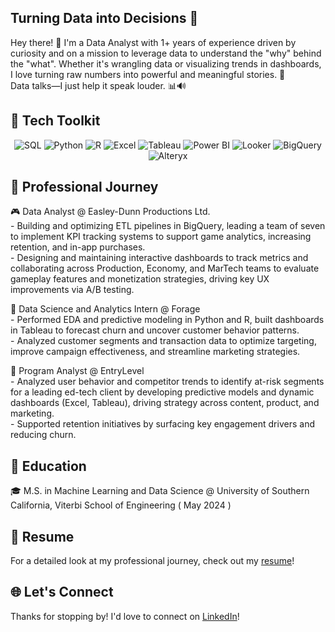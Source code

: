 ## Turning Data into Decisions 🎯  

Hey there! 👋 I'm a Data Analyst with 1+ years of experience driven by curiosity and on a mission to leverage data to understand the "why" behind the "what". Whether it's wrangling data or visualizing trends in dashboards, I love turning raw numbers into powerful and meaningful stories. 📖  
Data talks—I just help it speak louder. 📊🔊

## 🧰 Tech Toolkit
<div align="center">
    
![SQL](https://img.shields.io/badge/SQL-4479A1?style=for-the-badge&logo=postgresql&logoColor=white) ![Python](https://img.shields.io/badge/Python-3776AB?style=for-the-badge&logo=python&logoColor=white) ![R](https://img.shields.io/badge/R-276DC3?style=for-the-badge&logo=r&logoColor=white) ![Excel](https://img.shields.io/badge/Excel-217346?style=for-the-badge&logo=microsoft-excel&logoColor=white) ![Tableau](https://img.shields.io/badge/Tableau-E97627?style=for-the-badge&logo=tableau&logoColor=white) ![Power BI](https://img.shields.io/badge/Power%20BI-F2C811?style=for-the-badge&logo=power-bi&logoColor=black) ![Looker](https://img.shields.io/badge/Looker-4285F4?style=for-the-badge&logo=google&logoColor=white) ![BigQuery](https://img.shields.io/badge/BigQuery-4285F4?style=for-the-badge&logo=googlebigquery&logoColor=white) ![Alteryx](https://img.shields.io/badge/Alteryx-00A82D?style=for-the-badge&logo=alteryx&logoColor=white)

</div>

## 💼 Professional Journey 

🎮 Data Analyst @ Easley-Dunn Productions Ltd.   
    - Building and optimizing ETL pipelines in BigQuery, leading a team of seven to implement KPI tracking systems to support game analytics, increasing retention, and in-app purchases.   
    - Designing and maintaining interactive dashboards to track metrics and collaborating across Production, Economy, and MarTech teams to evaluate gameplay features and monetization strategies, driving key UX improvements via A/B testing.   
    
📑 Data Science and Analytics Intern @ Forage  
    - Performed EDA and predictive modeling in Python and R, built dashboards in Tableau to forecast churn and uncover customer behavior patterns.  
    - Analyzed customer segments and transaction data to optimize targeting, improve campaign effectiveness, and streamline marketing strategies.   

🧮 Program Analyst @ EntryLevel  
    - Analyzed user behavior and competitor trends to identify at-risk segments for a leading ed-tech client by developing predictive models and dynamic dashboards (Excel, Tableau), driving strategy across content, product, and marketing.   
    - Supported retention initiatives by surfacing key engagement drivers and reducing churn.  


## 🚀 Education

🎓 M.S. in Machine Learning and Data Science @ University of Southern California, Viterbi School of Engineering ( May 2024 )


## 📄 Resume 
For a detailed look at my professional journey, check out my [resume](https://drive.google.com/file/d/1Ua8VyzhUA4rKttFw6_dJvZK8p0EUqxzL/view?usp=drive_link)!


## 🌐 Let's Connect
Thanks for stopping by! I'd love to connect on [LinkedIn](https://www.linkedin.com/in/mansikadam30/)!


